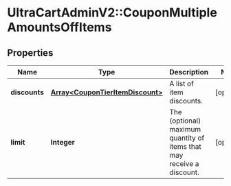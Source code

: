 # UltraCartAdminV2::CouponMultipleAmountsOffItems

## Properties
Name | Type | Description | Notes
------------ | ------------- | ------------- | -------------
**discounts** | [**Array&lt;CouponTierItemDiscount&gt;**](CouponTierItemDiscount.md) | A list of item discounts. | [optional] 
**limit** | **Integer** | The (optional) maximum quantity of items that may receive a discount. | [optional] 


